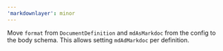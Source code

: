 ```yaml
---
'markdownlayer': minor
---
```


Move `format` from `DocumentDefinition` and `mdAsMarkdoc` from the config to the body schema.
This allows setting `mdAdMarkdoc` per definition.
